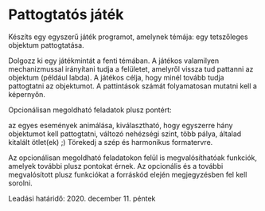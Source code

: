 # Pattogtatós játék

Készíts egy egyszerű játék programot, amelynek témája: egy tetszőleges objektum pattogtatása.

Dolgozz ki egy játékmintát a fenti témában. A játékos valamilyen mechanizmussal irányítani tudja a felületet, amelyről vissza tud pattanni az objektum (például labda). A játékos célja, hogy minél tovább tudja pattogtatni az objektumot. A pattintások számát folyamatosan mutatni kell a képernyőn.

Opcionálisan megoldható feladatok plusz pontért:

az egyes események animálása,
kiválasztható, hogy egyszerre hány objektumot kell pattogtatni,
változó nehézségi szint,
több pálya,
általad kitalált ötlet(ek) ;)
Törekedj a szép és harmonikus formatervre.

Az opcionálisan megoldható feladatokon felül is megvalósíthatóak funkciók, amelyek további plusz pontokat érnek. Az opcionális és a további megvalósított plusz funkciókat a forráskód elején megjegyzésben fel kell sorolni.

Leadási határidő: 2020. december 11. péntek
